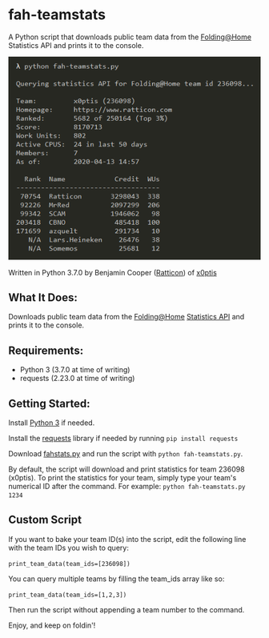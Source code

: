 # fah-teamstats
A Python script that downloads public team data from the [Folding@Home](https://foldingathome.org/) Statistics API and prints it to the console.

![Screenshot of Example Output](https://github.com/ratticon/fah-teamstats/raw/master/fah-teamstats-screenshot.png)

Written in Python 3.7.0 by Benjamin Cooper ([Ratticon](https://ratticon.com)) of [x0ptis](https://stats.foldingathome.org/team/236098)

## What It Does:
Downloads public team data from the [Folding@Home](https://foldingathome.org) [Statistics API](https://stats.foldingathome.org/api) and prints it
to the console.

## Requirements:
- Python 3 (3.7.0 at time of writing)
- requests (2.23.0 at time of writing)

## Getting Started:
Install [Python 3](https://www.python.org/downloads/) if needed.

Install the [requests](https://pypi.org/project/requests/) library if needed by running `pip install requests`

Download [fahstats.py](https://github.com/ratticon/fah-teamstats/blob/master/fah-teamstats.py) and run the script with `python fah-teamstats.py`.

By default, the script will download and print statistics for team 236098 (x0ptis). To print the statistics for your team, simply type your team's numerical ID after the command. For example:
`python fah-teamstats.py 1234`

## Custom Script
If you want to bake your team ID(s) into the script, edit the following line with the team IDs you wish to query:

`print_team_data(team_ids=[236098])`

You can query multiple teams by filling the team_ids array like so:

`print_team_data(team_ids=[1,2,3])`

Then run the script without appending a team number to the command.

Enjoy, and keep on foldin'!
